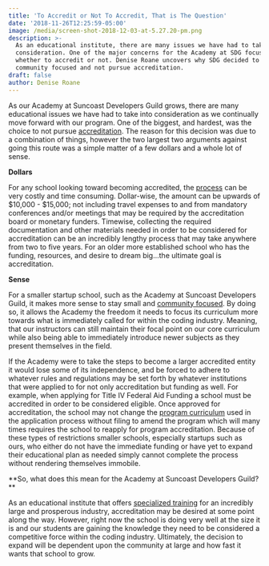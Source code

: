 ```yaml
---
title: 'To Accredit or Not To Accredit, That is The Question'
date: '2018-11-26T12:25:59-05:00'
image: /media/screen-shot-2018-12-03-at-5.27.20-pm.png
description: >-
  As an educational institute, there are many issues we have had to take into
  consideration. One of the major concerns for the Academy at SDG focused on
  whether to accredit or not. Denise Roane uncovers why SDG decided to stay
  community focused and not pursue accreditation. 
draft: false
author: Denise Roane
---
```

As our Academy at Suncoast Developers Guild grows, there are many educational issues we have had to take into consideration as we continually move forward with our program. One of the biggest, and hardest, was the choice to not pursue [accreditation](https://www2.ed.gov/admins/finaid/accred/accreditation.html#Overview). The reason for this decision was due to a combination of things, however the two largest two arguments against going this route was a simple matter of a few dollars and a whole lot of sense.   

**Dollars**

For any school looking toward becoming accredited, the [process](https://www.worldwidelearn.com/accreditation/accreditation-process.html) can be very costly and time consuming. Dollar-wise, the amount can be upwards of $10,000 - $15,000; not including travel expenses to and from mandatory conferences and/or meetings that may be required by the accreditation board or monetary funders. Timewise, collecting the required documentation and other materials needed in order to be considered for accreditation can be an incredibly lengthy process that may take anywhere from two to five years. For an older more established school who has the funding, resources, and desire to dream big...the ultimate goal is accreditation. 

**Sense**

For a smaller startup school, such as the Academy at Suncoast Developers Guild, it makes more sense to stay small and [community focused](https://suncoast.io/blog/for-the-community-and-by-the-community/). By doing so, it allows the Academy the freedom it needs to focus its curriculum more towards what is immediately called for within the coding industry. Meaning, that our instructors can still maintain their focal point on our core curriculum while also being able to immediately introduce newer subjects as they present themselves in the field. 

If the Academy were to take the steps to become a larger accredited entity it would lose some of its independence, and be forced to adhere to whatever rules and regulations may be set forth by whatever institutions that were applied to for not only accreditation but funding as well. For example, when applying for Title IV Federal Aid Funding a school must be accredited in order to be considered eligible. Once approved for accreditation, the school may not change the [program curriculum](https://suncoast.io/blog/why-full-stack/) used in the application process without filing to amend the program which will many times requires the school to reapply for program accreditation. Because of these types of restrictions smaller schools, especially startups such as ours, who either do not have the immediate funding or have yet to expand their educational plan as needed simply cannot complete the process without rendering themselves immobile.

**So, what does this mean for the Academy at Suncoast Developers Guild? **

As an educational institute that offers [specialized training](https://suncoast.io/blog/why-full-stack/) for an incredibly large and prosperous  industry, accreditation may be desired at some point along the way. However, right now the school is doing very well at the size it is and our students are gaining the knowledge they need to be considered a competitive force within the coding industry. Ultimately, the decision to expand will be dependent upon the community at large and how fast it wants that school to grow.
